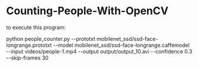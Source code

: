 # Counting-People-With-OpenCV

to execute this program:

python people_counter.py --prototxt mobilenet_ssd/ssd-face-longrange.prototxt --model mobilenet_ssd/ssd-face-longrange.caffemodel --input videos/people-1.mp4 --output output/output_10.avi --confidence 0.3 --skip-frames 30
